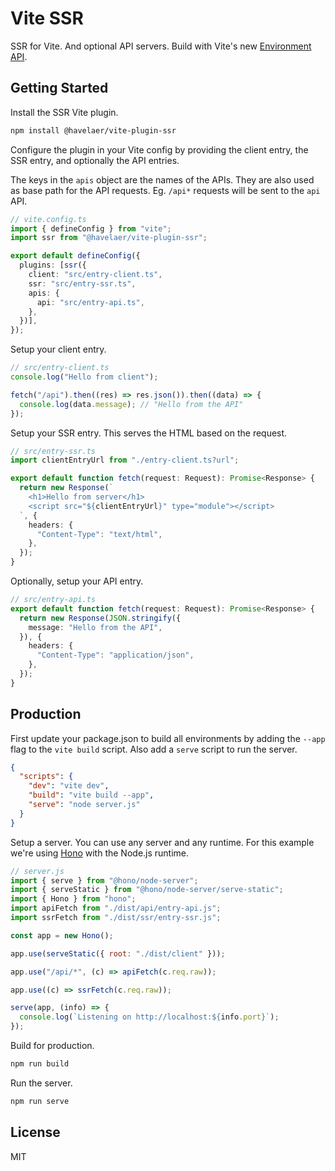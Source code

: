 # Vite SSR

SSR for Vite. And optional API servers. Build with Vite's new [Environment API](https://vite.dev/guide/api-environment.html).

## Getting Started

Install the SSR Vite plugin.

```bash
npm install @havelaer/vite-plugin-ssr
```

Configure the plugin in your Vite config by providing the client entry, the SSR entry, and optionally the API entries.

The keys in the `apis` object are the names of the APIs. They are also used as base path for the API requests. Eg. `/api*` requests will be sent to the `api` API.

```ts
// vite.config.ts
import { defineConfig } from "vite";
import ssr from "@havelaer/vite-plugin-ssr";

export default defineConfig({
  plugins: [ssr({
    client: "src/entry-client.ts",
    ssr: "src/entry-ssr.ts",
    apis: {
      api: "src/entry-api.ts",
    },
  })],
});
```

Setup your client entry.

```ts
// src/entry-client.ts
console.log("Hello from client");

fetch("/api").then((res) => res.json()).then((data) => {
  console.log(data.message); // "Hello from the API"
});
```

Setup your SSR entry. This serves the HTML based on the request.

```ts
// src/entry-ssr.ts
import clientEntryUrl from "./entry-client.ts?url";

export default function fetch(request: Request): Promise<Response> {
  return new Response(`
    <h1>Hello from server</h1>
    <script src="${clientEntryUrl}" type="module"></script>
  `, {
    headers: {
      "Content-Type": "text/html",
    },
  });
}
```

Optionally, setup your API entry.

```ts
// src/entry-api.ts
export default function fetch(request: Request): Promise<Response> {
  return new Response(JSON.stringify({
    message: "Hello from the API",
  }), {
    headers: {
      "Content-Type": "application/json",
    },
  });
}
```

## Production

First update your package.json to build all environments by adding the `--app` flag to the `vite build` script.
Also add a `serve` script to run the server. 

```json
{
  "scripts": {
    "dev": "vite dev",
    "build": "vite build --app",
    "serve": "node server.js"
  }
}
```

Setup a server. You can use any server and any runtime. For this example we're using [Hono](https://hono.dev) with the Node.js runtime.

```js
// server.js
import { serve } from "@hono/node-server";
import { serveStatic } from "@hono/node-server/serve-static";
import { Hono } from "hono";
import apiFetch from "./dist/api/entry-api.js";
import ssrFetch from "./dist/ssr/entry-ssr.js";

const app = new Hono();

app.use(serveStatic({ root: "./dist/client" }));

app.use("/api/*", (c) => apiFetch(c.req.raw));

app.use((c) => ssrFetch(c.req.raw));

serve(app, (info) => {
  console.log(`Listening on http://localhost:${info.port}`);
});
```

Build for production.

```bash
npm run build
```

Run the server.

```bash
npm run serve
```

## License

MIT